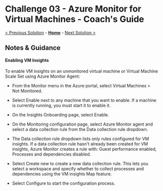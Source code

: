 # Challenge 03 - Azure Monitor for Virtual Machines - Coach's Guide 

[< Previous Solution](./Solution-02.md) - **[Home](./README.md)** - [Next Solution >](./Solution-04.md)

## Notes & Guidance

#### Enabling VM Insights

To enable VM insights on an unmonitored virtual machine or Virtual Machine Scale Set using Azure Monitor Agent:

- From the Monitor menu in the Azure portal, select Virtual Machines > Not Monitored.

- Select Enable next to any machine that you want to enable. If a machine is currently running, you must start it to enable it.

- On the Insights Onboarding page, select Enable.

- On the Monitoring configuration page, select Azure Monitor agent and select a data collection rule from the Data collection rule dropdown.

- The Data collection rule dropdown lists only rules configured for VM insights. If a data collection rule hasn't already been created for VM insights, Azure Monitor creates a rule with: Guest performance enabled, Processes and dependencies disabled.

- Select Create new to create a new data collection rule. This lets you select a workspace and specify whether to collect processes and dependencies using the VM insights Map feature.

- Select Configure to start the configuration process. 
